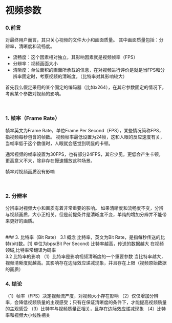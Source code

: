 # 视频参数

### 0.前言

对最终用户而言，其只关心视频的文件大小和画面质量。 
其中画面质量包括：分辨率，清晰度和流畅度。 
- 流畅度：这个因素相对独立，其影响因素就是视频帧率（FPS） 
- 分辨率：视频画面大小 
- 清晰度：单位面积的画面所承载的信息，在对视频进行评价是就是当FPS和分辨率固定时，考察视频的清晰度。（比特率对其影响较大）

首先我么假定采用的某个固定的编码器（比如x264），在其它参数固定的情况下，考察某个参数对视频的影响。

<br>

### 1. 帧率（Frame Rate）
帧率英文为Frame Rate，单位Frame Per Second（FPS），某些情况简称FPS，指视频每秒包含的帧数。 
视频帧率最低设置为24帧，这和人眼的反应速度有关，当帧率低于这个数值时，人眼就会感觉到明显的卡顿。

通常视频的帧率设置为30FPS，也有部分24FPS，其它少见。更低会产生卡顿，更高意义不大，除非存在慢速播放这种场景。

帧率对视频画质没有影响 

<br>

### 2. 分辨率

分辨率对视频大小和画质有着非常重要的影响。 
如果清晰度和流畅度不变，分辨与视频画质，大小正相关。但是前提条件是清晰度不变，单纯的增加分辨并不能带来更好的画质。

<br>
### 3. 比特率（Bit Rate）
3.1 概念
比特率，英文为Bit Rate，是指每秒传送的比特(bit)数。[1] 
单位为bps(Bit Per Second) 
比特率越高，传送的数据越大 
在视频领域,比特率常翻译为码率
<br>
3.2 比特率的影响
（1）比特率是影响视频清晰度的一个重要参数 
当比特率越大，视频清晰度就越高。其影响存在边际效应递减现象，并且存在上限（视频原始数据的画质）

<br>

### 4. 结论
（1）帧率（FPS）决定视频流产度，对视频大小存在影响 
（2）仅仅增加分辨率，会降低视频质量的主观感受；只有在保证清晰度的条件下，才能提高视频质量的主观感受 
（3）比特率与视频质量正相关，且存在边际效应递减现象 
（4）比特率和视频大小线性相关